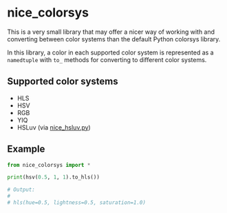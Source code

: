 # nice_colorsys

This is a very small library that may offer a nicer way of working with and
converting between color systems than the default Python colorsys library.

In this library, a color in each supported color system is represented as a
`namedtuple` with `to_` methods for converting to different color systems.

## Supported color systems

* HLS
* HSV
* RGB
* YIQ
* HSLuv (via [nice_hsluv.py](nice_hsluv.py))

## Example

```python
from nice_colorsys import *

print(hsv(0.5, 1, 1).to_hls())

# Output:
#
# hls(hue=0.5, lightness=0.5, saturation=1.0)
```